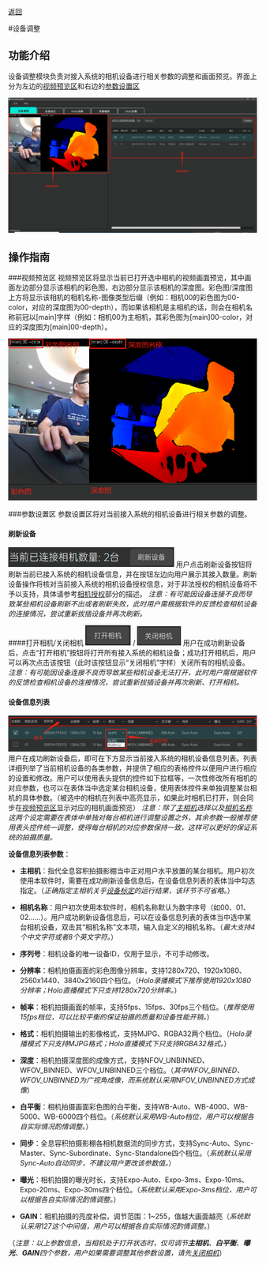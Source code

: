 [返回](promholostudio.md#id_promholostudio)

#<span id = "id_page_deviceSetting">设备调整</span>
## 功能介绍
设备调整模块负责对接入系统的相机设备进行相关参数的调整和画面预览。界面上分为左边的[视频预览区](#DeviceSetting_PreviewArea)和右边的[参数设置区](#DeviceSetting_SettingArea)

![image](imgs/PromHoloStudio/page_deviceSetting/img_devicesetting_temp.png)
## 操作指南
###<span id = "DeviceSetting_PreviewArea">视频预览区</span>
视频预览区将显示当前已打开选中相机的视频画面预览，其中画面左边部分显示该相机的彩色图，右边部分显示该相机的深度图。彩色图/深度图上方将显示该相机的相机名称-图像类型后缀（例如：相机00的彩色图为00-color，对应的深度图为00-depth），而如果该相机是主相机的话，则会在相机名称前冠以[main]字样（例如：相机00为主相机，其彩色图为[main]00-color，对应的深度图为[main]00-depth）。

![image](imgs/PromHoloStudio/page_deviceSetting/img_devicesetting2_temp.png)

###<span id = "DeviceSetting_SettingArea">参数设置区</span>
参数设置区将对当前接入系统的相机设备进行相关参数的调整。

#### 刷新设备
![image](imgs/PromHoloStudio/page_deviceSetting/img_devicesetting3_temp.png)
用户点击刷新设备按钮将刷新当前已接入系统的相机设备信息，并在按钮左边向用户展示其接入数量。刷新设备操作将核对当前接入系统的相机设备授权信息，对于非法授权的相机设备将不予以支持，具体请参考[相机授权](promholostudio.md#CameraLicense)部分的描述。
*注意：有可能因设备连接不良而导致某些相机设备刷新不出或者刷新失败，此时用户需根据软件的反馈检查相机设备的连接情况，尝试重新拔插设备并再次刷新。*

####<span id = "DeviceSetting_OpenOrCloseCamera">打开相机/关闭相机</span>
![image](imgs/PromHoloStudio/img_openDevice_temp.png) / ![image](imgs/PromHoloStudio/img_closeDevice_temp.png)
用户在成功刷新设备后，点击“打开相机”按钮将打开所有接入系统的相机设备；成功打开相机后，用户可以再次点击该按钮（此时该按钮显示“关闭相机”字样）关闭所有的相机设备。
*注意：有可能因设备连接不良而导致某些相机设备无法打开，此时用户需根据软件的反馈检查相机设备的连接情况，尝试重新拔插设备并再次刷新、打开相机。*

#### 设备信息列表
![image](imgs/PromHoloStudio/page_deviceSetting/img_devicesetting6_temp.png)
用户在成功刷新设备后，即可在下方显示当前接入系统的相机设备信息列表。列表详细列举了当前相机设备的各类参数，并提供了相应的表格控件以便用户进行相应的设置和修改。用户可以使用表头提供的控件如下拉框等，一次性修改所有相机的对应参数，也可以在表体当中选定某台相机设备，使用表体控件来单独调整某台相机的具体参数。（被选中的相机在列表中高亮显示，如果此时相机已打开，则会同步在[视频预览区](#DeviceSetting_PreviewArea)显示对应的相机画面预览）
*注意：除了[主相机](#id_page_deviceSetting_mainCamera)选择以及[相机名称](#id_page_deviceSetting_cameraName)这两个设定需要在表体中单独对每台相机进行调整设置之外，其余参数一般推荐使用表头控件统一调整，使得每台相机的对应参数保持一致，这样可以更好的保证系统的拍摄质量。*

**设备信息列表参数**：

* **<spand id = "id_page_deviceSetting_mainCamera">主相机</span>**：指代全息容积拍摄影棚当中正对用户水平放置的某台相机。用户初次使用本软件时，需要在成功刷新设备信息后，在设备信息列表的表体当中勾选指定。（*正确指定主相机关乎[设备标定](page_deviceCalib.md#id_page_deviceCalib)的运行结果，该环节不可省略。*）

* **<spand id = "id_page_deviceSetting_cameraName">相机名称</span>**：用户初次使用本软件时，相机名称默认为数字序号（如00、01、02......）。用户成功刷新设备信息后，可以在设备信息列表的表体当中选中某台相机设备，双击其“相机名称”文本项，输入自定义的相机名称。（*最大支持4个中文字符或者8个英文字符。*）

* **序列号**：相机设备的唯一设备ID，仅用于显示，不可手动修改。

* **分辨率**：相机拍摄画面的彩色图像分辨率，支持1280x720、1920x1080、2560x1440、3840x2160四个档位。（*Holo录播模式下推荐使用1920x1080分辨率；Holo直播模式下只支持1280x720分辨率。*）

* **帧率**：相机拍摄画面的帧率，支持5fps、15fps、30fps三个档位。（*推荐使用15fps档位，可以比较平衡的保证拍摄的质量和设备性能开销。*）

* **格式**：相机拍摄输出的影像格式，支持MJPG、RGBA32两个档位。（*Holo录播模式下只支持MJPG格式；Holo直播模式下只支持RGBA32格式。*）

* **深度**：相机拍摄深度图的成像方式，支持NFOV_UNBINNED、WFOV_BINNED、WFOV_UNBINNED三个档位。（*其中WFOV_BINNED、WFOV_UNBINNED为广视角成像，而系统默认采用NFOV_UNBINNED方式成像*）

* **白平衡**：相机拍摄画面彩色图的白平衡，支持WB-Auto、WB-4000、WB-5000、WB-6000四个档位。（*系统默认采用WB-Auto档位，用户可以根据各自实际情况酌情调整。*）

* **同步**：全息容积拍摄影棚各相机数据流的同步方式，支持Sync-Auto、Sync-Master、Sync-Subordinate、Sync-Standalone四个档位。（*系统默认采用Sync-Auto自动同步，不建议用户更改该参数值。*）

* **曝光**：相机拍摄的曝光时长，支持Expo-Auto、Expo-3ms、Expo-10ms、Expo-20ms、Expo-30ms四个档位。（*系统默认采用Expo-3ms档位，用户可以根据各自实际情况酌情调整。*）

* **GAIN**：相机拍摄的亮度补偿，调节范围：1~255，值越大画面越亮（*系统默认采用127这个中间值，用户可以根据各自实际情况酌情调整。*）

（*注意：以上参数信息，当相机处于打开状态时，仅可调节**主相机**、**白平衡**、**曝光**、**GAIN**四个参数，用户如果需要调整其他参数设置，请先[关闭相机](#DeviceSetting_OpenOrCloseCamera)*）
